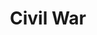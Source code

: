---
pid: fs334
title: Civil War
location_transcription: south
coordinates: "[-75.16734258387, 39.917109581457]"
zipcode: '19146'
gen_neighborhood: South Philadelphia
neighborhood: Graduate Hospital,Naval Square,Southwest Center City
outside_phl: 
age: '2'
age_range: "<6"
instagram: 
image_file_name: fs_334.jpg
proposal_transcription: 
topic: History
topic_summary: '0'
type: Memorial
keywords_other: 
credit: Elli Donoh
image_labels: 
twitter: 
facebook: 
permalink: "/monuments/fs334/"
layout: item-page
---